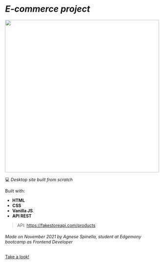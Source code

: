 # *E-commerce project* 

<img src="https://images.unsplash.com/photo-1432888498266-38ffec3eaf0a?ixlib=rb-1.2.1&ixid=MnwxMjA3fDB8MHxwaG90by1wYWdlfHx8fGVufDB8fHx8&auto=format&fit=crop&w=1474&q=80" width="100%" height="500">

 :computer: *Desktop site built from scratch* 

Built with: 
- **HTML** 
- **CSS** 
- **Vanilla JS**.
- **API REST**

>API: https://fakestoreapi.com/products

###### Made on November 2021 by Agnese Spinella, student at Edgemony bootcamp as Frontend Developer

 [Take a look!](https://agnesespinella.github.io/la-boutique/) 
